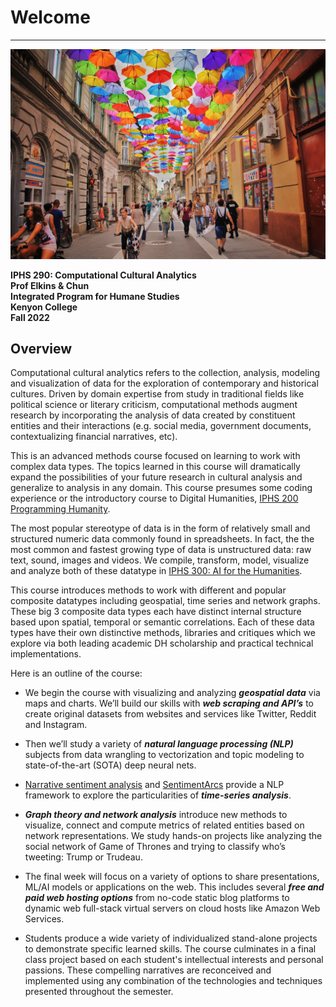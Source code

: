 # Welcome
---

![Reading Image](images/img_iphs290_cultural_haseeb-jamil-zbg2-gyo_hM-unsplash.jpg)


**IPHS 290: Computational Cultural Analytics**  
**Prof Elkins & Chun**  
**Integrated Program for Humane Studies**  
**Kenyon College**  
**Fall 2022**  

## Overview

Computational cultural analytics refers to the collection, analysis, modeling and visualization of data for the exploration of contemporary and historical cultures. Driven by domain expertise from study in traditional fields like political science or literary criticism, computational methods augment research by incorporating the analysis of data created by constituent entities and their interactions (e.g. social media, government documents, contextualizing financial narratives, etc).

This is an advanced methods course focused on learning to work with complex data types. The topics learned in this course will dramatically expand the possibilities of your future research in cultural analysis and generalize to analysis in any domain. This course presumes some coding experience or the introductory course to Digital Humanities, [IPHS 200 Programming Humanity](https://programminghumanity.wordpress.com/). 

The most popular stereotype of data is in the form of relatively small and structured numeric data commonly found in spreadsheets. In fact, the the most common and fastest growing type of data is unstructured data: raw text, sound, images and videos. We compile, transform, model, visualize and analyze both of these datatype in [IPHS 300: AI for the Humanities](https://aiforthehumanities.wordpress.com/). 

This course introduces methods to work with different and popular composite datatypes including geospatial, time series and network graphs. These big 3 composite data types each have distinct internal structure based upon spatial, temporal or semantic correlations. Each of these data types have their own distinctive methods, libraries and critiques which we explore via both leading academic DH scholarship and practical technical implementations.

Here is an outline of the course:

- We begin the course with visualizing and analyzing ***geospatial data*** via maps and charts. We’ll build our skills with ***web scraping and API’s*** to create original datasets from websites and services like Twitter, Reddit and Instagram. 

- Then we’ll study a variety of ***natural language processing (NLP)*** subjects from data wrangling to vectorization and topic modeling to state-of-the-art (SOTA) deep neural nets. 

- [Narrative sentiment analysis](https://www.cambridge.org/core/what-we-publish/elements/cambridge-elements-series) and [SentimentArcs](https://github.com/jon-chun/sentimentarcs_notebooks) provide a NLP framework to explore the particularities of ***time-series analysis***. 

- ***Graph theory and network analysis*** introduce new methods to visualize, connect and compute metrics of related entities based on network representations. We study hands-on projects like analyzing the social network of Game of Thrones and trying to classify who’s tweeting: Trump or Trudeau. 

- The final week will focus on a variety of options to share presentations, ML/AI models or applications on the web. This includes several ***free and paid web hosting options*** from no-code static blog platforms to dynamic web full-stack virtual servers on cloud hosts like Amazon Web Services.

- Students produce a wide variety of individualized stand-alone projects to demonstrate specific learned skills. The course culminates in a final class project based on each student's intellectual interests and personal passions. These compelling narratives are reconceived and implemented using any combination of the technologies and techniques presented throughout the semester.
